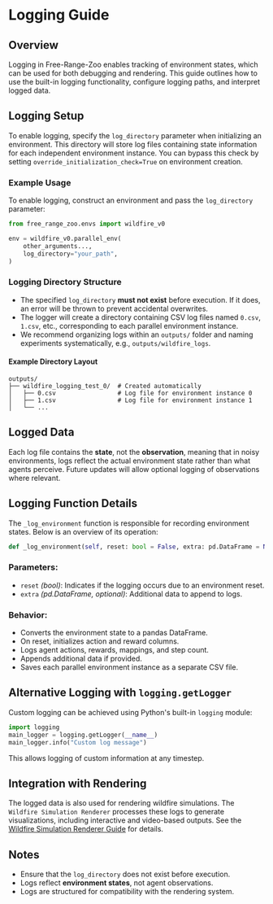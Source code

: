 # Logging Guide

## Overview
Logging in Free-Range-Zoo enables tracking of environment states, which can be used for both debugging and rendering. This guide outlines how to use the built-in logging functionality, configure logging paths, and interpret logged data.

## Logging Setup
To enable logging, specify the `log_directory` parameter when initializing an environment. This directory will store log files containing state information for each independent environment instance. You can bypass this check by setting `override_initialization_check=True` on environment creation.

### Example Usage
To enable logging, construct an environment and pass the `log_directory` parameter:

```python
from free_range_zoo.envs import wildfire_v0

env = wildfire_v0.parallel_env(
    other_arguments...,  
    log_directory="your_path",
)
```

### Logging Directory Structure
- The specified `log_directory` **must not exist** before execution. If it does, an error will be thrown to prevent accidental overwrites.
- The logger will create a directory containing CSV log files named `0.csv`, `1.csv`, etc., corresponding to each parallel environment instance.
- We recommend organizing logs within an `outputs/` folder and naming experiments systematically, e.g., `outputs/wildfire_logs`.

#### Example Directory Layout
```
outputs/
├── wildfire_logging_test_0/  # Created automatically
│   ├── 0.csv                 # Log file for environment instance 0
│   ├── 1.csv                 # Log file for environment instance 1
│   └── ...
```

## Logged Data
Each log file contains the **state**, not the **observation**, meaning that in noisy environments, logs reflect the actual environment state rather than what agents perceive. Future updates will allow optional logging of observations where relevant.

## Logging Function Details
The `_log_environment` function is responsible for recording environment states. Below is an overview of its operation:

```python
def _log_environment(self, reset: bool = False, extra: pd.DataFrame = None) -> None:
```

### Parameters:
- `reset` *(bool)*: Indicates if the logging occurs due to an environment reset.
- `extra` *(pd.DataFrame, optional)*: Additional data to append to logs.

### Behavior:
- Converts the environment state to a pandas DataFrame.
- On reset, initializes action and reward columns.
- Logs agent actions, rewards, mappings, and step count.
- Appends additional data if provided.
- Saves each parallel environment instance as a separate CSV file.

## Alternative Logging with `logging.getLogger`
Custom logging can be achieved using Python's built-in `logging` module:

```python
import logging
main_logger = logging.getLogger(__name__)
main_logger.info("Custom log message")
```

This allows logging of custom information at any timestep.

## Integration with Rendering
The logged data is also used for rendering wildfire simulations. The `Wildfire Simulation Renderer` processes these logs to generate visualizations, including interactive and video-based outputs. See the [Wildfire Simulation Renderer Guide](#) for details.

## Notes
- Ensure that the `log_directory` does not exist before execution.
- Logs reflect **environment states**, not agent observations.
- Logs are structured for compatibility with the rendering system.


